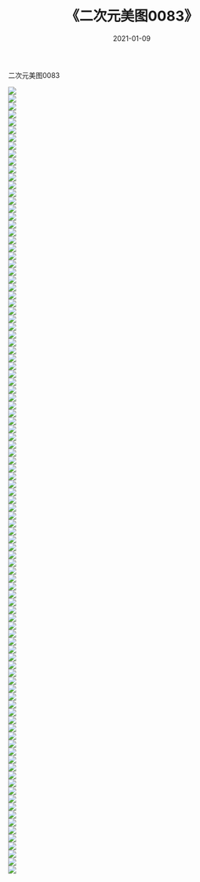 ﻿---
layout: post
title:  《二次元美图0083》
date:   2021-01-09
img: http://imgx.orgx.ga/二次元/2021/二次元美图0083/000.jpg
categories: [美女, 清纯, 唯美]
---

二次元美图0083

 ![](http://imgx.orgx.ga/二次元/2021/二次元美图0083/001.jpg) <br>![](http://imgx.orgx.ga/二次元/2021/二次元美图0083/002.jpg) <br>![](http://imgx.orgx.ga/二次元/2021/二次元美图0083/003.jpg) <br>![](http://imgx.orgx.ga/二次元/2021/二次元美图0083/004.jpg) <br>![](http://imgx.orgx.ga/二次元/2021/二次元美图0083/005.jpg) <br>![](http://imgx.orgx.ga/二次元/2021/二次元美图0083/006.jpg) <br>![](http://imgx.orgx.ga/二次元/2021/二次元美图0083/007.jpg) <br>![](http://imgx.orgx.ga/二次元/2021/二次元美图0083/008.jpg) <br>![](http://imgx.orgx.ga/二次元/2021/二次元美图0083/009.jpg) <br>![](http://imgx.orgx.ga/二次元/2021/二次元美图0083/010.jpg) <br>![](http://imgx.orgx.ga/二次元/2021/二次元美图0083/011.jpg) <br>![](http://imgx.orgx.ga/二次元/2021/二次元美图0083/012.jpg) <br>![](http://imgx.orgx.ga/二次元/2021/二次元美图0083/013.jpg) <br>![](http://imgx.orgx.ga/二次元/2021/二次元美图0083/014.jpg) <br>![](http://imgx.orgx.ga/二次元/2021/二次元美图0083/015.jpg) <br>![](http://imgx.orgx.ga/二次元/2021/二次元美图0083/016.jpg) <br>![](http://imgx.orgx.ga/二次元/2021/二次元美图0083/017.jpg) <br>![](http://imgx.orgx.ga/二次元/2021/二次元美图0083/018.jpg) <br>![](http://imgx.orgx.ga/二次元/2021/二次元美图0083/019.jpg) <br>![](http://imgx.orgx.ga/二次元/2021/二次元美图0083/020.jpg) <br>![](http://imgx.orgx.ga/二次元/2021/二次元美图0083/021.jpg) <br>![](http://imgx.orgx.ga/二次元/2021/二次元美图0083/022.jpg) <br>![](http://imgx.orgx.ga/二次元/2021/二次元美图0083/023.jpg) <br>![](http://imgx.orgx.ga/二次元/2021/二次元美图0083/024.jpg) <br>![](http://imgx.orgx.ga/二次元/2021/二次元美图0083/025.jpg) <br>![](http://imgx.orgx.ga/二次元/2021/二次元美图0083/026.jpg) <br>![](http://imgx.orgx.ga/二次元/2021/二次元美图0083/027.jpg) <br>![](http://imgx.orgx.ga/二次元/2021/二次元美图0083/028.jpg) <br>![](http://imgx.orgx.ga/二次元/2021/二次元美图0083/029.jpg) <br>![](http://imgx.orgx.ga/二次元/2021/二次元美图0083/030.jpg) <br>![](http://imgx.orgx.ga/二次元/2021/二次元美图0083/031.jpg) <br>![](http://imgx.orgx.ga/二次元/2021/二次元美图0083/032.jpg) <br>![](http://imgx.orgx.ga/二次元/2021/二次元美图0083/033.jpg) <br>![](http://imgx.orgx.ga/二次元/2021/二次元美图0083/034.jpg) <br>![](http://imgx.orgx.ga/二次元/2021/二次元美图0083/035.jpg) <br>![](http://imgx.orgx.ga/二次元/2021/二次元美图0083/036.jpg) <br>![](http://imgx.orgx.ga/二次元/2021/二次元美图0083/037.jpg) <br>![](http://imgx.orgx.ga/二次元/2021/二次元美图0083/038.jpg) <br>![](http://imgx.orgx.ga/二次元/2021/二次元美图0083/039.jpg) <br>![](http://imgx.orgx.ga/二次元/2021/二次元美图0083/040.jpg) <br>![](http://imgx.orgx.ga/二次元/2021/二次元美图0083/041.jpg) <br>![](http://imgx.orgx.ga/二次元/2021/二次元美图0083/042.jpg) <br>![](http://imgx.orgx.ga/二次元/2021/二次元美图0083/043.jpg) <br>![](http://imgx.orgx.ga/二次元/2021/二次元美图0083/044.jpg) <br>![](http://imgx.orgx.ga/二次元/2021/二次元美图0083/045.jpg) <br>![](http://imgx.orgx.ga/二次元/2021/二次元美图0083/046.jpg) <br>![](http://imgx.orgx.ga/二次元/2021/二次元美图0083/047.jpg) <br>![](http://imgx.orgx.ga/二次元/2021/二次元美图0083/048.jpg) <br>![](http://imgx.orgx.ga/二次元/2021/二次元美图0083/049.jpg) <br>![](http://imgx.orgx.ga/二次元/2021/二次元美图0083/050.jpg) <br>![](http://imgx.orgx.ga/二次元/2021/二次元美图0083/051.jpg) <br>![](http://imgx.orgx.ga/二次元/2021/二次元美图0083/052.jpg) <br>![](http://imgx.orgx.ga/二次元/2021/二次元美图0083/053.jpg) <br>![](http://imgx.orgx.ga/二次元/2021/二次元美图0083/054.jpg) <br>![](http://imgx.orgx.ga/二次元/2021/二次元美图0083/055.jpg) <br>![](http://imgx.orgx.ga/二次元/2021/二次元美图0083/056.jpg) <br>![](http://imgx.orgx.ga/二次元/2021/二次元美图0083/057.jpg) <br>![](http://imgx.orgx.ga/二次元/2021/二次元美图0083/058.jpg) <br>![](http://imgx.orgx.ga/二次元/2021/二次元美图0083/059.jpg) <br>![](http://imgx.orgx.ga/二次元/2021/二次元美图0083/060.jpg) <br>![](http://imgx.orgx.ga/二次元/2021/二次元美图0083/061.jpg) <br>![](http://imgx.orgx.ga/二次元/2021/二次元美图0083/062.jpg) <br>![](http://imgx.orgx.ga/二次元/2021/二次元美图0083/063.jpg) <br>![](http://imgx.orgx.ga/二次元/2021/二次元美图0083/064.jpg) <br>![](http://imgx.orgx.ga/二次元/2021/二次元美图0083/065.jpg) <br>![](http://imgx.orgx.ga/二次元/2021/二次元美图0083/066.jpg) <br>![](http://imgx.orgx.ga/二次元/2021/二次元美图0083/067.jpg) <br>![](http://imgx.orgx.ga/二次元/2021/二次元美图0083/068.jpg) <br>![](http://imgx.orgx.ga/二次元/2021/二次元美图0083/069.jpg) <br>![](http://imgx.orgx.ga/二次元/2021/二次元美图0083/070.jpg) <br>![](http://imgx.orgx.ga/二次元/2021/二次元美图0083/071.jpg) <br>![](http://imgx.orgx.ga/二次元/2021/二次元美图0083/072.jpg) <br>![](http://imgx.orgx.ga/二次元/2021/二次元美图0083/073.jpg) <br>![](http://imgx.orgx.ga/二次元/2021/二次元美图0083/074.jpg) <br>![](http://imgx.orgx.ga/二次元/2021/二次元美图0083/075.jpg) <br>![](http://imgx.orgx.ga/二次元/2021/二次元美图0083/076.jpg) <br>![](http://imgx.orgx.ga/二次元/2021/二次元美图0083/077.jpg) <br>![](http://imgx.orgx.ga/二次元/2021/二次元美图0083/078.jpg) <br>![](http://imgx.orgx.ga/二次元/2021/二次元美图0083/079.jpg) <br>![](http://imgx.orgx.ga/二次元/2021/二次元美图0083/080.jpg) <br>![](http://imgx.orgx.ga/二次元/2021/二次元美图0083/081.jpg) <br>![](http://imgx.orgx.ga/二次元/2021/二次元美图0083/082.jpg) <br>![](http://imgx.orgx.ga/二次元/2021/二次元美图0083/083.jpg) <br>![](http://imgx.orgx.ga/二次元/2021/二次元美图0083/084.jpg) <br>![](http://imgx.orgx.ga/二次元/2021/二次元美图0083/085.jpg) <br>![](http://imgx.orgx.ga/二次元/2021/二次元美图0083/086.jpg) <br>![](http://imgx.orgx.ga/二次元/2021/二次元美图0083/087.jpg) <br>![](http://imgx.orgx.ga/二次元/2021/二次元美图0083/088.jpg) <br>![](http://imgx.orgx.ga/二次元/2021/二次元美图0083/089.jpg) <br>![](http://imgx.orgx.ga/二次元/2021/二次元美图0083/090.jpg) <br>![](http://imgx.orgx.ga/二次元/2021/二次元美图0083/091.jpg) <br>![](http://imgx.orgx.ga/二次元/2021/二次元美图0083/092.jpg) <br>![](http://imgx.orgx.ga/二次元/2021/二次元美图0083/093.jpg) <br>![](http://imgx.orgx.ga/二次元/2021/二次元美图0083/094.jpg) <br>![](http://imgx.orgx.ga/二次元/2021/二次元美图0083/095.jpg) <br>![](http://imgx.orgx.ga/二次元/2021/二次元美图0083/096.jpg) <br>![](http://imgx.orgx.ga/二次元/2021/二次元美图0083/097.jpg) <br>![](http://imgx.orgx.ga/二次元/2021/二次元美图0083/098.jpg) <br>![](http://imgx.orgx.ga/二次元/2021/二次元美图0083/099.jpg) <br>![](http://imgx.orgx.ga/二次元/2021/二次元美图0083/100.jpg) <br>